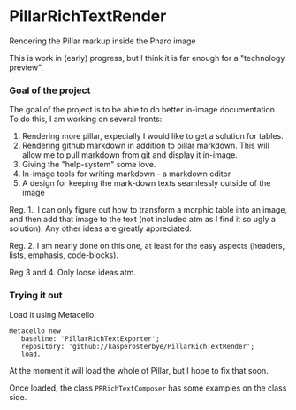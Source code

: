 # PillarRichTextRender
Rendering the Pillar markup inside the Pharo image

This is work in (early) progress, but I think it is far enough for a "technology preview".

### Goal of the project
The goal of the project is to be able to do better in-image documentation. To do this, I am working on several fronts:

1. Rendering more pillar, expecially I would like to get a solution for tables.
2. Rendering github markdown in addition to pillar markdown. This will allow me to pull markdown from git and display it in-image.
3. Giving the "help-system" some love.
4. In-image tools for writing markdown - a markdown editor
4. A design for keeping the mark-down texts seamlessly outside of the image

Reg. 1., I can only figure out how to transform a morphic table into an image, and then add that image to the text (not included atm as I find it so ugly a solution). Any other ideas are greatly appreciated.

Reg. 2. I am nearly done on this one, at least for the easy aspects (headers, lists, emphasis, code-blocks).

Reg 3 and 4. Only loose ideas atm.

### Trying it out

Load it using Metacello:

```Smalltalk
Metacello new
   baseline: 'PillarRichTextExporter';
   repository: 'github://kasperosterbye/PillarRichTextRender';
   load.
```

At the moment it will load the whole of Pillar, but I hope to fix that soon.

Once loaded, the class `PRRichTextComposer` has some examples on the class side.



